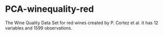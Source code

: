 # PCA-winequality-red
The Wine Quality Data Set for red wines created by P. Cortez et al. It has 12 variables and 1599 observations.
